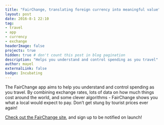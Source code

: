 ```yaml
---
title: "FairChange, translating foreign currency into meaningful value"
layout: post
date: 2016-8-1 22:10
tag:
- travel
- app
- currency
- exchange
headerImage: false
projects: true
hidden: true # don't count this post in blog pagination
description: "Helps you understand and control spending as you travel"
author: mayel
externalLink: false
badge: Incubating
---
```



The FairChange app aims to help you understand and control spending as you travel. By combining exchange rates, lots of data on how much things cost around the world, and some clever algorithms - FairChange shows you what a local would expect to pay. Don’t get stung by tourist prices ever again!

[Check out the FairChange site](http://fairchange.it/), and sign up to be notified on launch!

